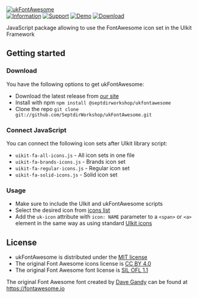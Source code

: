 [![ukFontAwesome](https://www.septdir.com/images/solutions/projects/6/en-GB/cover.jpg)](https://www.septdir.com/solutions/uikit/icons/ukfontawesome)  
[![Information](https://img.shields.io/badge/information--0.svg?style=for-the-badge&colorA=555&colorB=555&logoWidth=20)](https://www.septdir.com/solutions/uikit/icons/ukfontawesome)
[![Support](https://img.shields.io/badge/support--0.svg?style=for-the-badge&colorA=555&colorB=555&logoWidth=20)](https://www.septdir.com/support#solution=ukfontawesome)
[![Demo](https://img.shields.io/badge/demo--0.svg?style=for-the-badge&colorA=555&colorB=555&logoWidth=20)](https://uikit.septdir.com/ukfontawesome)
[![Download](https://img.shields.io/github/release/SeptdirWorkshop/ukFontAwesome.svg?style=for-the-badge&colorA=555&colorB=1e87f0&label=download)](https://www.septdir.com/solutions/download?element=uikit_fa_icons)

JavaScript package allowing to use the FontAwesome icon set in the UIkit Framework

## Getting started
### Download
You have the following options to get ukFontAwesome:
* Download the latest release from [our site](https://www.septdir.com/solutions/download?element=uikit_fa_icons)
* Install with npm `npm install @septdirworkshop/ukfontawesome`
* Clone the repo `git clone git://github.com/SeptdirWorkshop/ukFontAwesome.git`

### Connect JavaScript
You can connect the following icon sets after UIkit library script:
* `uikit-fa-all-icons.js` - All icon sets in one file
* `uikit-fa-brands-icons.js` - Brands icon set
* `uikit-fa-regular-icons.js` - Regular icon set
* `uikit-fa-solid-icons.js` - Solid icon set

### Usage
* Make sure to include the UIkit and ukFontAwesome scripts
* Select the desired icon from [icons list](https://uikit.septdir.com/ukfontawesome)
* Add the `uk-icon` attribute with `icon: NAME` parameter to a `<span>` or `<a>` element  in the same way as using standard [UIkit icons](https://getuikit.com/docs/icon)

## License
* ukFontAwesome is distributed under the [MIT license](https://opensource.org/licenses/MIT)
* The original Font Awesome icons license is  [CC BY 4.0](https://creativecommons.org/licenses/by/4.0/)
* The original Font Awesome font license is [SIL OFL 1.1](https://scripts.sil.org/OFL)

The original Font Awesome font created by [Dave Gandy](http://twitter.com/davegandy) can be found at https://fontawesome.io